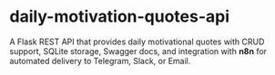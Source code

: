 # daily-motivation-quotes-api
A Flask REST API that provides daily motivational quotes with CRUD support, SQLite storage, Swagger docs, and integration with **n8n** for automated delivery to Telegram, Slack, or Email.
